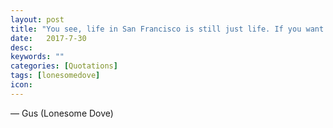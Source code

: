 ```yaml
---
layout: post
title: "You see, life in San Francisco is still just life. If you want any one thing too badly, it’s likely to turn out to be a disappointment. The only healthy way to live life is to learn to like all the little everyday things – like a sip of good whiskey in the evening, a soft bed, a glass of buttermilk, or a feisty gentleman like myself."
date:   2017-7-30
desc:
keywords: ""
categories: [Quotations]
tags: [lonesomedove]
icon:
---
```


― Gus (Lonesome Dove)
